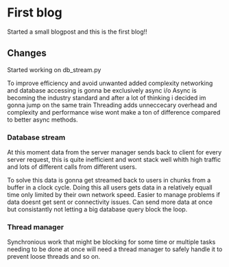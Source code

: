 # First blog

Started a small blogpost and this is the first blog!!

## Changes
Started working on db_stream.py 

To improve efficiency and avoid unwanted added complexity networking and database accessing is gonna be exclusively async i/o
Async is becoming the industry standard and after a lot of thinking i decided im gonna jump on the same train
Threading adds unneccecary overhead and complexity and performance wise wont make a ton of difference compared to better async methods. 

### Database stream
At this moment data from the server manager sends back to client for every server request, this is quite inefficient and wont stack well whith high traffic and lots of different calls from different users.

To solve this data is gonna get streamed back to users in chunks from a buffer in a clock cycle. 
Doing this all users gets data in a relatively equall time only limited by their own network speed.
Easier to manage problems if data doesnt get sent or connectivity issues.
Can send more data at once but consistantly not letting a big database query block the loop. 

### Thread manager
Synchronious work that might be blocking for some time or multiple tasks needing to be done at once will need a thread manager to safely handle it to prevent loose threads and so on. 

